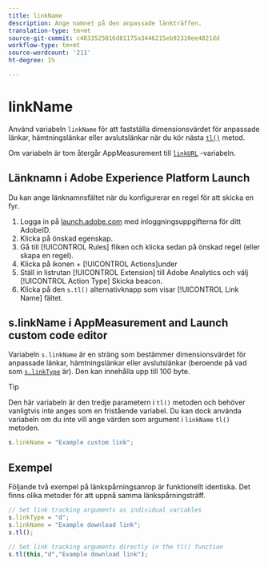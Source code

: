 ```yaml
---
title: linkName
description: Ange namnet på den anpassade länkträffen.
translation-type: tm+mt
source-git-commit: c4833525816d81175a3446215eb92310ee4021dd
workflow-type: tm+mt
source-wordcount: '211'
ht-degree: 1%

---
```



# linkName

Använd variabeln `linkName` för att fastställa dimensionsvärdet för anpassade länkar, hämtningslänkar eller avslutslänkar när du kör nästa [`tl()`](../functions/tl-method.md) metod.

Om variabeln är tom återgår AppMeasurement till [`linkURL`](linkurl.md) -variabeln.

## Länknamn i Adobe Experience Platform Launch

Du kan ange länknamnsfältet när du konfigurerar en regel för att skicka en fyr.

1. Logga in på [launch.adobe.com](https://launch.adobe.com) med inloggningsuppgifterna för ditt AdobeID.
2. Klicka på önskad egenskap.
3. Gå till [!UICONTROL Rules] fliken och klicka sedan på önskad regel (eller skapa en regel).
4. Klicka på ikonen + [!UICONTROL Actions]under
5. Ställ in listrutan [!UICONTROL Extension] till Adobe Analytics och välj [!UICONTROL Action Type] Skicka beacon.
6. Klicka på den `s.tl()` alternativknapp som visar [!UICONTROL Link Name] fältet.

## s.linkName i AppMeasurement and Launch custom code editor

Variabeln `s.linkName` är en sträng som bestämmer dimensionsvärdet för anpassade länkar, hämtningslänkar eller avslutslänkar (beroende på vad som [`s.linkType`](linktype.md) är). Den kan innehålla upp till 100 byte.

>[!TIP]
>
>Den här variabeln är den tredje parametern i `tl()` metoden och behöver vanligtvis inte anges som en fristående variabel. Du kan dock använda variabeln om du inte vill ange värden som argument i `linkName` `tl()` metoden.

```js
s.linkName = "Example custom link";
```

## Exempel

Följande två exempel på länkspårningsanrop är funktionellt identiska. Det finns olika metoder för att uppnå samma länkspårningsträff.

```js
// Set link tracking arguments as individual variables
s.linkType = "d";
s.linkName = "Example download link";
s.tl();

// Set link tracking arguments directly in the tl() function
s.tl(this,"d","Example download link");
```
